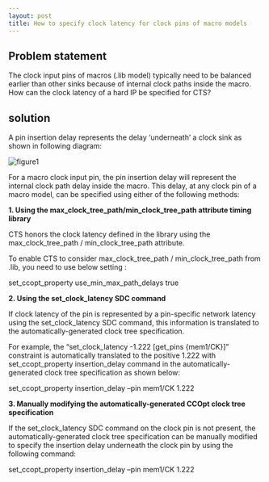```yaml
---
layout: post
title: How to specify clock latency for clock pins of macro models
---
```


## Problem statement
The clock input pins of macros (.lib model) typically need to be balanced earlier than other sinks because of internal clock paths inside the macro. How can the clock latency of a hard IP be specified for CTS?

## solution

A pin insertion delay represents the delay ‘underneath’ a clock sink as shown in following diagram:

![figure1](https://c.na14.content.force.com/servlet/servlet.ImageServer?id=015d000000BC9Ml&oid=00Dd0000000c1Z9&lastMod=1471882379000)

For a macro clock input pin, the pin insertion delay will represent the internal clock path delay inside the macro. This delay, at any clock pin of a macro model, can be specified using either of the following methods:

**1. Using the max_clock_tree_path/min_clock_tree_path attribute timing library**

CTS honors the clock latency defined in the library using the max_clock_tree_path / min_clock_tree_path attribute.

To enable CTS to consider max_clock_tree_path / min_clock_tree_path from .lib, you need to use below setting :

set_ccopt_property use_min_max_path_delays true

**2. Using the set_clock_latency SDC command**

If clock latency of the pin is represented by a pin-specific network latency using the set_clock_latency SDC command, this information is translated to the automatically-generated clock tree specification.

For example, the “set_clock_latency -1.222 [get_pins {mem1/CK}]” constraint is automatically translated to the positive 1.222  with set_ccopt_property insertion_delay command in the automatically-generated clock tree specification as shown below:

set_ccopt_property insertion_delay –pin mem1/CK 1.222

**3. Manually modifying the automatically-generated CCOpt clock tree specification**

If the set_clock_latency SDC command on the clock pin is not present, the automatically-generated clock tree specification can be manually modified to specify the insertion delay underneath the clock pin by using the following command:

set_ccopt_property insertion_delay –pin mem1/CK 1.222
